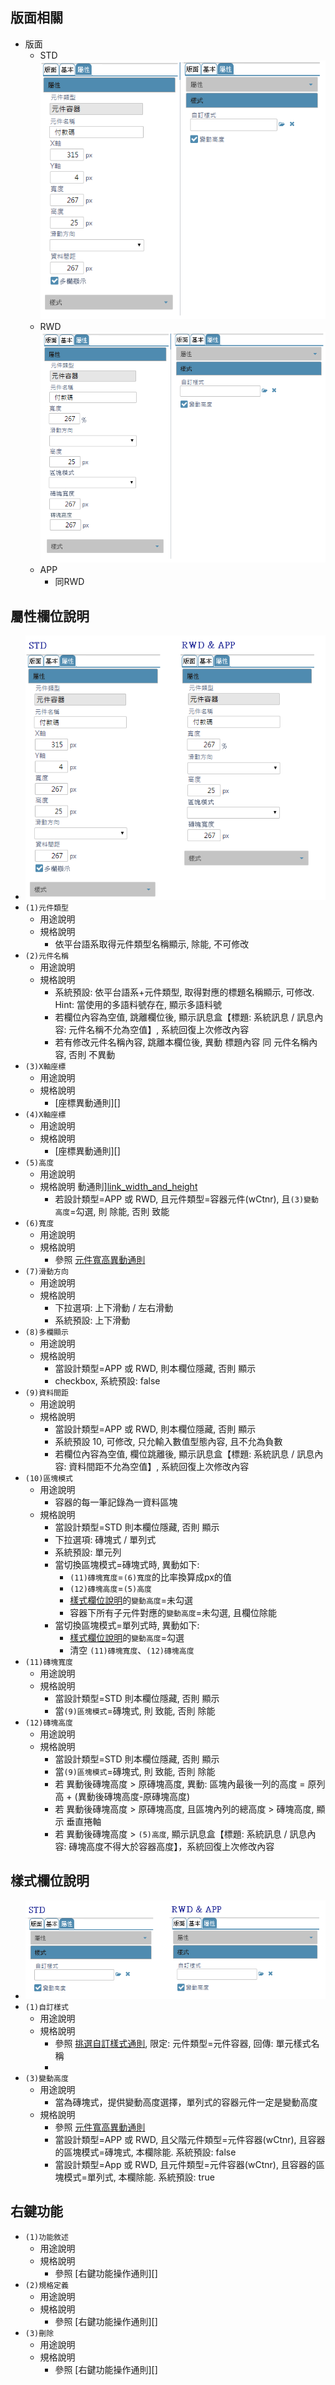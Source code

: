 ## <div id="layout">版面相關</div>
* 版面
    * STD <br>
        ![pic][image_wCtnr_STD]
    * RWD <br>
        ![pic][image_wCtnr_RWDAPP]
    * APP <br>
        * 同RWD

## <div id="attributes-object-desc">屬性欄位說明</div>
* ![pic][image_wCtnr_attributes]
* `(1)元件類型`
    * 用途說明
    * 規格說明
        * 依平台語系取得元件類型名稱顯示, 除能, 不可修改
* `(2)元件名稱`
    * 用途說明
    * 規格說明
        * 系統預設: 依平台語系+元件類型, 取得對應的標題名稱顯示, 可修改. Hint: 當使用的多語料號存在, 顯示多語料號
        * 若欄位內容為空值, 跳離欄位後, 顯示訊息盒【標題: 系統訊息 / 訊息內容: 元件名稱不允為空值】, 系統回復上次修改內容
        * 若有修改元件名稱內容, 跳離本欄位後, 異動 標題內容 同 元件名稱內容, 否則 不異動
* `(3)X軸座標`
    * 用途說明
    * 規格說明
        * [座標異動通則][]
* `(4)X軸座標`
    * 用途說明
    * 規格說明
        * [座標異動通則][]
* `(5)高度`
    * 用途說明
    * 規格說明 動通則][link_width_and_height]
        * 若設計類型=APP 或 RWD, 且元件類型=容器元件(wCtnr), 且`(3)變動高度`=勾選, 則 除能, 否則 致能
* `(6)寬度`
    * 用途說明
    * 規格說明
        * 參照 [元件寬高異動通則][link_width_and_height]
* `(7)滑動方向`
    * 用途說明
    * 規格說明
        * 下拉選項: 上下滑動 / 左右滑動 
        * 系統預設: 上下滑動
* `(8)多欄顯示`
    * 用途說明
    * 規格說明
        * 當設計類型=APP 或 RWD, 則本欄位隱藏, 否則 顯示
        * checkbox, 系統預設: false
* `(9)資料間距`
    * 用途說明
    * 規格說明
        * 當設計類型=APP 或 RWD, 則本欄位隱藏, 否則 顯示
        * 系統預設 10, 可修改, 只允輸入數值型態內容, 且不允為負數
        * 若欄位內容為空值, 欄位跳離後, 顯示訊息盒【標題: 系統訊息 / 訊息內容: 資料間距不允為空值】, 系統回復上次修改內容
* `(10)區塊模式`
    * 用途說明
        * 容器的每一筆記錄為一資料區塊
    * 規格說明
        * 當設計類型=STD 則本欄位隱藏, 否則 顯示
        * 下拉選項: 磚塊式 / 單列式
        * 系統預設: 單元列
        * 當切換區塊模式=磚塊式時, 異動如下:
            * `(11)磚塊寬度`=`(6)寬度`的比率換算成px的值
            * `(12)磚塊高度`=`(5)高度`
            * [樣式欄位說明][link_style_object_desc]的`變動高度`=未勾選
            * 容器下所有子元件對應的`變動高度`=未勾選, 且欄位除能
        * 當切換區塊模式=單列式時, 異動如下:
            * [樣式欄位說明][link_style_object_desc]的`變動高度`=勾選
            * 清空 `(11)磚塊寬度`、`(12)磚塊高度`
* `(11)磚塊寬度`
    * 用途說明
    * 規格說明
        * 當設計類型=STD 則本欄位隱藏, 否則 顯示
        * 當`(9)區塊模式`=磚塊式, 則 致能, 否則 除能
* `(12)磚塊高度`
    * 用途說明
    * 規格說明
        * 當設計類型=STD 則本欄位隱藏, 否則 顯示
        * 當`(9)區塊模式`=磚塊式, 則 致能, 否則 除能
        * 若 異動後磚塊高度 > 原磚塊高度, 異動: 區塊內最後一列的高度 = 原列高 + (異動後磚塊高度-原磚塊高度)
        * 若 異動後磚塊高度 > 原磚塊高度, 且區塊內列的總高度 > 磚塊高度, 顯示 垂直捲軸
        * 若 異動後磚塊高度 > `(5)高度`, 顯示訊息盒【標題: 系統訊息 / 訊息內容: 磚塊高度不得大於容器高度】，系統回復上次修改內容

## <div id="style-object-desc">樣式欄位說明</div>
* ![pic][image_wCtnr_style]
* `(1)自訂樣式`
    * 用途說明
    * 規格說明
        * 參照 [挑選自訂樣式通則][link_style_select], 限定: 元件類型=元件容器, 回傳: 單元樣式名稱
        * 
* `(3)變動高度`
    * 用途說明
        * 當為磚塊式，提供變動高度選擇，單列式的容器元件一定是變動高度
    * 規格說明
        * 參照 [元件寬高異動通則][link_width_and_height]
        * 當設計類型=APP 或 RWD, 且父階元件類型=元件容器(wCtnr), 且容器的區塊模式=磚塊式, 本欄除能. 系統預設: false
        * 當設計類型=App 或 RWD, 且元件類型=元件容器(wCtnr), 且容器的區塊模式=單列式, 本欄除能. 系統預設: true


## <div id="right-click-function">右鍵功能</div>
* `(1)功能敘述`
    * 用途說明
    * 規格說明
        * 參照 [右鍵功能操作通則][]
* `(2)規格定義`
    * 用途說明
    * 規格說明
        * 參照 [右鍵功能操作通則][]
* `(3)刪除`
    * 用途說明
    * 規格說明
        * 參照 [右鍵功能操作通則][]


<!-- 圖片 -->
[image_wCtnr_STD]:attachment/WidgetBaseProperty_wCtnr_STD.png 
[image_wCtnr_RWDAPP]:attachment/WidgetBaseProperty_wCtnr_RWD&APP.png
[image_wCtnr_attributes]:attachment/WidgetBaseProperty_wCtnr_attributes.png
[image_wCtnr_style]:attachment/WidgetBaseProperty_wCtnr_style.png

<!-- 超連結 -->

[link_attributes_object_desc]:#attributes-object-desc
[link_style_object_desc]:#style-object-desc
[link_style_select]:GeneralRules#style-select
[link_width_and_height]:GeneralRules#width-and-height
